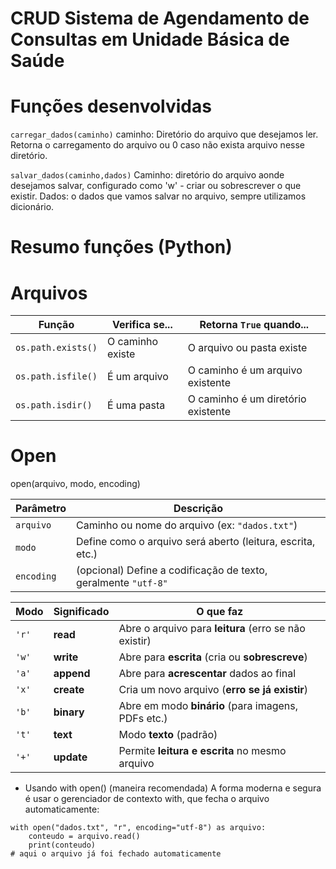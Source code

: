 # CRUD Sistema de Agendamento de Consultas em Unidade Básica de Saúde
# Funções desenvolvidas
`carregar_dados(caminho)`
caminho: Diretório do arquivo que desejamos ler.
Retorna o carregamento do arquivo ou 0 caso não exista arquivo nesse diretório.

`salvar_dados(caminho,dados)`
Caminho: diretório do arquivo aonde desejamos salvar, configurado como 'w' - criar ou sobrescrever o que existir.
Dados: o dados que vamos salvar no arquivo, sempre utilizamos dicionário.

# Resumo funções (Python)

# Arquivos
| Função             | Verifica se...   | Retorna `True` quando...           |
| ------------------ | ---------------- | ---------------------------------- |
| `os.path.exists()` | O caminho existe | O arquivo ou pasta existe          |
| `os.path.isfile()` | É um arquivo     | O caminho é um arquivo existente   |
| `os.path.isdir()`  | É uma pasta      | O caminho é um diretório existente |

# Open

open(arquivo, modo, encoding)

| Parâmetro  | Descrição                                                      |
| ---------- | -------------------------------------------------------------- |
| `arquivo`  | Caminho ou nome do arquivo (ex: `"dados.txt"`)                 |
| `modo`     | Define como o arquivo será aberto (leitura, escrita, etc.)     |
| `encoding` | (opcional) Define a codificação de texto, geralmente `"utf-8"` |

| Modo  | Significado | O que faz                                             |
| ----- | ----------- | ----------------------------------------------------- |
| `'r'` | **read**    | Abre o arquivo para **leitura** (erro se não existir) |
| `'w'` | **write**   | Abre para **escrita** (cria ou **sobrescreve**)       |
| `'a'` | **append**  | Abre para **acrescentar** dados ao final              |
| `'x'` | **create**  | Cria um novo arquivo (**erro se já existir**)         |
| `'b'` | **binary**  | Abre em modo **binário** (para imagens, PDFs etc.)    |
| `'t'` | **text**    | Modo **texto** (padrão)                               |
| `'+'` | **update**  | Permite **leitura e escrita** no mesmo arquivo        |

- Usando with open() (maneira recomendada)
A forma moderna e segura é usar o gerenciador de contexto with, que fecha o arquivo automaticamente:
```
with open("dados.txt", "r", encoding="utf-8") as arquivo:
    conteudo = arquivo.read()
    print(conteudo)
# aqui o arquivo já foi fechado automaticamente
```
